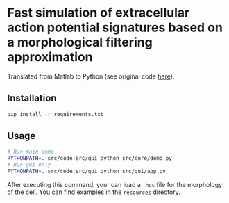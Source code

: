 # Fast simulation of extracellular action potential signatures based on a morphological filtering approximation

Translated from Matlab to Python (see original code [here](https://github.com/raduranta/Neural-AP-morphofilt)).

## Installation

```bash
pip install -r requirements.txt
```

## Usage

```bash
# Run main demo
PYTHONPATH=.:src/code:src/gui python src/core/demo.py
# Run gui only
PYTHONPATH=.:src/code:src/gui python src/gui/app.py
```

After executing this command, your can load a `.hoc` file for the morphology of the cell. You can find examples in the `resources` directory.

